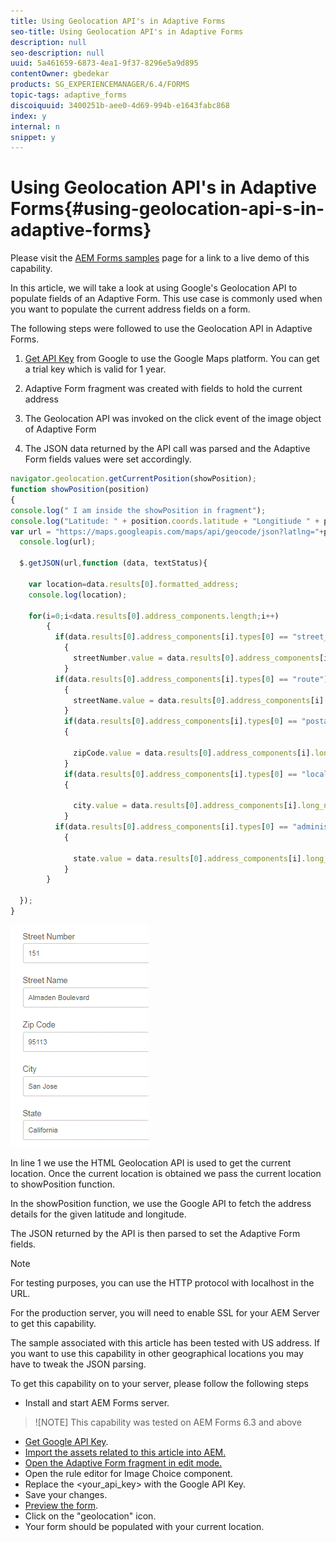 ```yaml
---
title: Using Geolocation API's in Adaptive Forms
seo-title: Using Geolocation API's in Adaptive Forms
description: null
seo-description: null
uuid: 5a461659-6873-4ea1-9f37-8296e5a9d895
contentOwner: gbedekar
products: SG_EXPERIENCEMANAGER/6.4/FORMS
topic-tags: adaptive_forms
discoiquuid: 3400251b-aee0-4d69-994b-e1643fabc868
index: y
internal: n
snippet: y
---
```


# Using Geolocation API's in Adaptive Forms{#using-geolocation-api-s-in-adaptive-forms}

Please visit the [AEM Forms samples](https://forms.enablementadobe.com/content/samples/samples.html?query=0) page for a link to a live demo of this capability.

In this article, we will take a look at using Google's Geolocation API to populate fields of an Adaptive Form. This use case is commonly used when you want to populate the current address fields on a form.

The following steps were followed to use the Geolocation API in Adaptive Forms.

 1. [Get API Key](https://developers.google.com/maps/documentation/javascript/get-api-key) from Google to use the Google Maps platform. You can get a trial key which is valid for 1 year.

1. Adaptive Form fragment was created with fields to hold the current address

1. The Geolocation API was invoked on the click event of the image object of Adaptive Form

1. The JSON data returned by the API call was parsed and the Adaptive Form fields values were set accordingly.

``` javascript {.line-numbers}
navigator.geolocation.getCurrentPosition(showPosition);
function showPosition(position) 
{
console.log(" I am inside the showPosition in fragment");
console.log("Latitude: " + position.coords.latitude + "Longitiude " + position.coords.longitude);
var url = "https://maps.googleapis.com/maps/api/geocode/json?latlng="+position.coords.latitude+","+position.coords.longitude+"&key=<your_api_key>";
  console.log(url);
  
  $.getJSON(url,function (data, textStatus){
    
    var location=data.results[0].formatted_address;
    console.log(location);
    
    for(i=0;i<data.results[0].address_components.length;i++)
        {
          if(data.results[0].address_components[i].types[0] == "street_number")
            {
              streetNumber.value = data.results[0].address_components[i].long_name;
            }
          if(data.results[0].address_components[i].types[0] == "route")
            {
              streetName.value = data.results[0].address_components[i].long_name;
            }
            if(data.results[0].address_components[i].types[0] == "postal_code")
            {
              
              zipCode.value = data.results[0].address_components[i].long_name;
            }
            if(data.results[0].address_components[i].types[0] == "locality")
            {
              
              city.value = data.results[0].address_components[i].long_name;
            }
          if(data.results[0].address_components[i].types[0] == "administrative_area_level_1")
            {
              
              state.value = data.results[0].address_components[i].long_name;
            }
        }
    
  });
}

```

![Fields populate with geoloaction api](assets/capture-4.gif)

In line 1 we use the HTML Geolocation API is used to get the current location. Once the current location is obtained we pass the current location to showPosition function.

In the showPosition function, we use the Google API to fetch the address details for the given latitude and longitude.

The JSON returned by the API is then parsed to set the Adaptive Form fields.

>[!NOTE]
>
>For testing purposes, you can use the HTTP protocol with localhost in the URL.
>
>For the production server, you will need to enable SSL for your AEM Server to get this capability.
>
>The sample associated with this article has been tested with US address. If you want to use this capability in other geographical locations you may have to tweak the JSON parsing.

To get this capability on to your server, please follow the following steps

* Install and start  AEM  Forms server. 
>![NOTE] This capability was tested on AEM Forms 6.3 and above
* [Get  Google  API Key](https://developers.google.com/maps/documentation/javascript/get-api-key).
* [Import the assets related to this article into AEM.](assets/geolocationapi.zip) 
* [Open the Adaptive Form fragment in edit mode.](http://localhost:4502/editor.html/content/forms/af/currentaddressfragment.html)
* Open the rule editor for Image Choice component.
* Replace the &lt;your_api_key&gt; with the Google API Key.
* Save your changes.
* [Preview the form](http://localhost:4502/content/dam/formsanddocuments/currentaddressfragment/jcr:content?wcmmode=disabled).
* Click on the "geolocation" icon.
* Your form should be populated with your current location.
